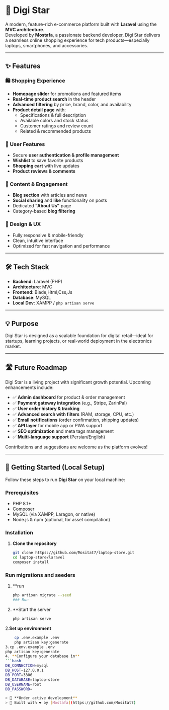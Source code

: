 # 🌟 Digi Star

A modern, feature-rich e-commerce platform built with **Laravel** using the **MVC architecture**.  
Developed by **Mostafa**, a passionate backend developer, Digi Star delivers a seamless online shopping experience for tech products—especially laptops, smartphones, and accessories.

---

## ✨ Features

### 🛍️ Shopping Experience
- **Homepage slider** for promotions and featured items  
- **Real-time product search** in the header  
- **Advanced filtering** by price, brand, color, and availability  
- **Product detail page** with:
  - Specifications & full description  
  - Available colors and stock status  
  - Customer ratings and review count  
  - Related & recommended products  

### 👤 User Features
- Secure **user authentication & profile management**  
- **Wishlist** to save favorite products  
- **Shopping cart** with live updates  
- **Product reviews & comments**  

### 📰 Content & Engagement
- **Blog section** with articles and news  
- **Social sharing** and **like** functionality on posts  
- Dedicated **"About Us"** page  
- Category-based **blog filtering**

### 🎨 Design & UX
- Fully responsive & mobile-friendly  
- Clean, intuitive interface  
- Optimized for fast navigation and performance  

---

## 🛠️ Tech Stack
- **Backend**: Laravel (PHP)  
- **Architecture**: MVC  
- **Frontend**: Blade,Html,Css,Js 
- **Database**: MySQL  
- **Local Dev**: XAMPP / `php artisan serve`

---

## 💡 Purpose
Digi Star is designed as a scalable foundation for digital retail—ideal for startups, learning projects, or real-world deployment in the electronics market.

---
## 🛣️ Future Roadmap

Digi Star is a living project with significant growth potential. Upcoming enhancements include:
- ✅ **Admin dashboard** for product & order management  
- ✅ **Payment gateway integration** (e.g., Stripe, ZarinPal)  
- ✅ **User order history & tracking**  
- ✅ **Advanced search with filters** (RAM, storage, CPU, etc.)  
- ✅ **Email notifications** (order confirmation, shipping updates)  
- ✅ **API layer** for mobile app or PWA support  
- ✅ **SEO optimization** and meta tags management  
- ✅ **Multi-language support** (Persian/English)

Contributions and suggestions are welcome as the platform evolves!

---

## 🚀 Getting Started (Local Setup)

Follow these steps to run **Digi Star** on your local machine:

### Prerequisites
- PHP 8.1+  
- Composer  
- MySQL (via XAMPP, Laragon, or native)  
- Node.js & npm (optional, for asset compilation)

### Installation
1. **Clone the repository**
   ```bash
   git clone https://github.com/Mositat7/laptop-store.git
   cd laptop-store/laravel
   composer install
### Run migrations and seeders
1. **run
   ```bash
   php artisan migrate --seed
   ### Run
1. **Start the server
   ```bash
   php artisan serve
2.**Set up environment**
```bash
    cp .env.example .env
    php artisan key:generate
3.cp .env.example .env
php artisan key:generate
4. **Configure your database in**
```bash
DB_CONNECTION=mysql
DB_HOST=127.0.0.1
DB_PORT=3306
DB_DATABASE=laptop-store
DB_USERNAME=root
DB_PASSWORD=

> 🔧 **Under active development**  
> 🚀 Built with ❤️ by [Mostafa](https://github.com/Mositat7)
